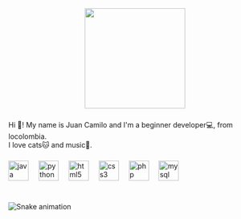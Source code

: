 <div align="center">
  <img height="200" src="https://38.media.tumblr.com/034a71857ba3c0c7913835551d47b0de/tumblr_njtau3F84P1rl1jado1_500.gif"  />
</div>

###

<p align="left">Hi 👋! My name is Juan Camilo and I'm a beginner developer💻, from locolombia.<br>I love cats🐱 and music🎸.</p>

###

<div align="left">
  <img src="https://cdn.jsdelivr.net/gh/devicons/devicon/icons/java/java-original.svg" height="40" alt="java logo"  />
  <img width="12" />
  <img src="https://cdn.jsdelivr.net/gh/devicons/devicon/icons/python/python-original.svg" height="40" alt="python logo"  />
  <img width="12" />
  <img src="https://cdn.jsdelivr.net/gh/devicons/devicon/icons/html5/html5-original.svg" height="40" alt="html5 logo"  />
  <img width="12" />
  <img src="https://cdn.jsdelivr.net/gh/devicons/devicon/icons/css3/css3-original.svg" height="40" alt="css3 logo"  />
  <img width="12" />
  <img src="https://cdn.jsdelivr.net/gh/devicons/devicon/icons/php/php-original.svg" height="40" alt="php logo"  />
  <img width="12" />
  <img src="https://cdn.jsdelivr.net/gh/devicons/devicon/icons/mysql/mysql-original.svg" height="40" alt="mysql logo"  />
</div>

###

<br clear="both">

<img src="https://raw.githubusercontent.com/DarkIsCool10/DarkIsCool10/output/snake.svg" alt="Snake animation" />
